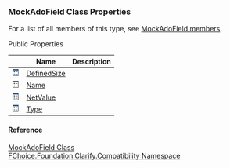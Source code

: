 ﻿### MockAdoField Class Properties

For a list of all members of this type, see [MockAdoField members](FChoice.Foundation.Clarify.Compatibility~FChoice.Foundation.Clarify.Compatibility.MockAdoField_members.md).

Public Properties

|   | Name | Description |
| --- | --- | --- |
| ![Public Property](dotnetimages/publicProperty.png) | [DefinedSize](FChoice.Foundation.Clarify.Compatibility~FChoice.Foundation.Clarify.Compatibility.MockAdoField~DefinedSize.md) |   |
| ![Public Property](dotnetimages/publicProperty.png) | [Name](FChoice.Foundation.Clarify.Compatibility~FChoice.Foundation.Clarify.Compatibility.MockAdoField~Name.md) |   |
| ![Public Property](dotnetimages/publicProperty.png) | [NetValue](FChoice.Foundation.Clarify.Compatibility~FChoice.Foundation.Clarify.Compatibility.MockAdoField~NetValue.md) |   |
| ![Public Property](dotnetimages/publicProperty.png) | [Type](FChoice.Foundation.Clarify.Compatibility~FChoice.Foundation.Clarify.Compatibility.MockAdoField~Type.md) |   |





#### Reference

[MockAdoField Class](FChoice.Foundation.Clarify.Compatibility~FChoice.Foundation.Clarify.Compatibility.MockAdoField.md)  
[FChoice.Foundation.Clarify.Compatibility Namespace](FChoice.Foundation.Clarify.Compatibility~FChoice.Foundation.Clarify.Compatibility_namespace.md)